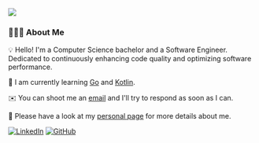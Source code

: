 ## ![](https://github.com/isadfrn/isadfrn/raw/main/assets/img/cover.png)

### 👨🏻‍💻 About Me

💡 Hello! I'm a Computer Science bachelor and a Software Engineer. Dedicated to continuously enhancing code quality and optimizing software performance.

🌱 I am currently learning [Go](https://go.dev/) and [Kotlin](https://kotlinlang.org/).

✉️ You can shoot me an [email](mailto:isadfrn@gmail.com) and I'll try to respond as soon as I can.

📄 Please have a look at my [personal page](https://isadfrn.dev/) for more details about me.

[![LinkedIn](https://img.shields.io/badge/-LinkedIn-000?style=for-the-badge&logo=linkedin&logoColor=30A3DC)](https://www.linkedin.com/in/isadfrn/) [![GitHub](https://img.shields.io/badge/GitHub-000?style=for-the-badge&logo=github&logoColor=white)](+https://github.com/isadfrn)
